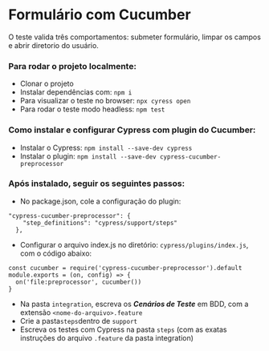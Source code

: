 # Formulário com Cucumber  

O teste valida três comportamentos: submeter formulário, limpar os campos e abrir diretorio do usuário.  

### Para rodar o projeto localmente:   

*  Clonar o projeto 
*  Instalar dependências com: `npm i`  
*  Para visualizar o teste no browser: `npx cyress open`  
*  Para rodar o teste modo headless: `npm test`    

### Como instalar e configurar Cypress com plugin do Cucumber:  

* Instalar o Cypress: `npm install --save-dev cypress`
* Instalar o plugin: `npm install --save-dev cypress-cucumber-preprocessor`  

### Após instalado, seguir os seguintes passos:

* No package.json, cole a configuração do plugin:

```
"cypress-cucumber-preprocessor": {
    "step_definitions": "cypress/support/steps"
  },
```

* Configurar o arquivo index.js no diretório: `cypress/plugins/index.js`, com o código abaixo:  
```
const cucumber = require('cypress-cucumber-preprocessor').default
module.exports = (on, config) => {
  on('file:preprocessor', cucumber())
}
```  

* Na pasta `integration`, escreva os *__Cenários de Teste__* em BDD, com a extensão `<nome-do-arquivo>.feature`  
* Crie a pasta`steps`dentro de `support`   
* Escreva os testes com Cypress na pasta `steps` (com as exatas instruções do arquivo `.feature` da pasta integration)
